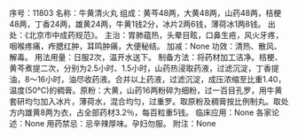 序号：11803
名称：牛黄清火丸
组成：黄芩48两，大黄48两，山药48两，桔梗48两，丁香24两，雄黄24两，牛黄1钱2分，冰片2两6钱，薄荷冰1两8钱。
出处：《北京市中成药规范》。
主治：胃肺蕴热，头晕目眩，口鼻生疮，风火牙疼，咽喉疼痛，痄腮红肿，耳鸣肿痛，大便秘结。
加减：None
功效：清热、散风、解毒。
用法用量：日服2次，温开水送下。
制备方法：将药材加工洁净。桔梗、黄芩煮提二次，分别为2.5小时、1.5小时，山药热浸取药液，过滤沉淀，丁香提油，8～16小时，油尽收药液。合并以上药液，过滤沉淀，成压浓缩至比重1.40，温度(50℃)的稠膏。原粉：大黄，山药16两粉碎为细粉，过一百目孔罗，用牛黄套研均匀加入冰片，薄荷水，混合均匀，过重罗。取原粉及稠膏按比例制丸。取处方内雄黄8两为衣，占全部药材3.2％，每百粒重5钱。
临床应用：None
各家论述：None
用药禁忌：忌辛辣厚味。孕妇勿服。
附注：None
